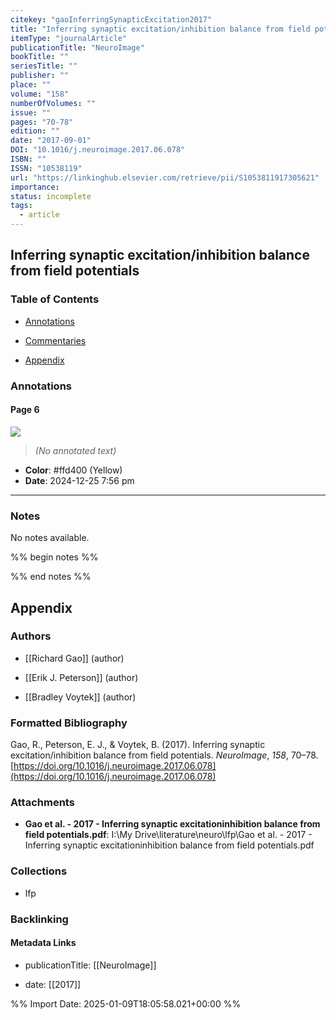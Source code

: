 ```yaml
---
citekey: "gaoInferringSynapticExcitation2017"
title: "Inferring synaptic excitation/inhibition balance from field potentials"
itemType: "journalArticle"
publicationTitle: "NeuroImage"
bookTitle: ""
seriesTitle: ""
publisher: ""
place: ""
volume: "158"
numberOfVolumes: ""
issue: ""
pages: "70-78"
edition: ""
date: "2017-09-01"
DOI: "10.1016/j.neuroimage.2017.06.078"
ISBN: ""
ISSN: "10538119"
url: "https://linkinghub.elsevier.com/retrieve/pii/S1053811917305621"
importance: 
status: incomplete
tags:
  - article
---
```


## Inferring synaptic excitation/inhibition balance from field potentials

### Table of Contents

- [Annotations](#annotations)

+ [Commentaries](#commentaries)

- [Appendix](#appendix)

### Annotations




#### Page 6




![](<0 - Supplementary/images/gaoInferringSynapticExcitation2017.md/image-6-x82-y87.png>)



> *(No annotated text)*




- **Color**: #ffd400 (Yellow)
- **Date**: 2024-12-25 7:56 pm

---





### Notes


No notes available.


%% begin notes %%

<!-- Write your personal notes here -->

%% end notes %%

## Appendix

### Authors


- [[Richard Gao]] (author)

- [[Erik J. Peterson]] (author)

- [[Bradley Voytek]] (author)




### Formatted Bibliography

Gao, R., Peterson, E. J., & Voytek, B. (2017). Inferring synaptic excitation/inhibition balance from field potentials. _NeuroImage_, _158_, 70–78. [https://doi.org/10.1016/j.neuroimage.2017.06.078](https://doi.org/10.1016/j.neuroimage.2017.06.078)




### Attachments


- **Gao et al. - 2017 - Inferring synaptic excitationinhibition balance from field potentials.pdf**: I:\My Drive\literature\neuro\lfp\Gao et al. - 2017 - Inferring synaptic excitationinhibition balance from field potentials.pdf




### Collections


- lfp





### Backlinking


#### Metadata Links


- publicationTitle: [[NeuroImage]]




- date: [[2017]]






%% Import Date: 2025-01-09T18:05:58.021+00:00 %%
